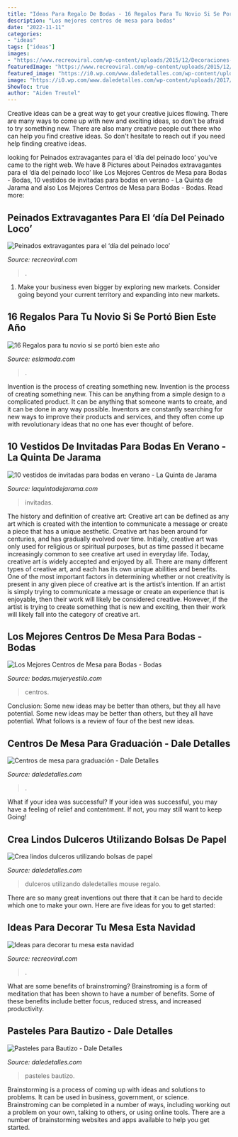 ```yaml
---
title: "Ideas Para Regalo De Bodas - 16 Regalos Para Tu Novio Si Se Portó Bien Este Año"
description: "Los mejores centros de mesa para bodas"
date: "2022-11-11"
categories:
- "ideas"
tags: ["ideas"]
images:
- "https://www.recreoviral.com/wp-content/uploads/2015/12/Decoraciones-para-la-mesa-esta-navidad-16.jpg"
featuredImage: "https://www.recreoviral.com/wp-content/uploads/2015/12/Decoraciones-para-la-mesa-esta-navidad-16.jpg"
featured_image: "https://i0.wp.com/www.daledetalles.com/wp-content/uploads/2017/06/graduacion-centros-de-mesa18.jpg?resize=640%2C853"
image: "https://i0.wp.com/www.daledetalles.com/wp-content/uploads/2017/06/graduacion-centros-de-mesa18.jpg?resize=640%2C853"
ShowToc: true
author: "Aiden Treutel"
---
```



Creative ideas can be a great way to get your creative juices flowing. There are many ways to come up with new and exciting ideas, so don't be afraid to try something new. There are also many creative people out there who can help you find creative ideas. So don't hesitate to reach out if you need help finding creative ideas.

	

		
looking for Peinados extravagantes para el ‘día del peinado loco’ you've came to the right web. We have 8 Pictures about Peinados extravagantes para el ‘día del peinado loco’ like Los Mejores Centros de Mesa para Bodas - Bodas, 10 vestidos de invitadas para bodas en verano - La Quinta de Jarama and also Los Mejores Centros de Mesa para Bodas - Bodas. Read more:
		
    
## Peinados Extravagantes Para El ‘día Del Peinado Loco’

<img loading=lazy src="https://www.recreoviral.com/wp-content/uploads/2016/03/Los-peinados-más-extravagantes-del-día-del-peinado-loco-9.jpg" onerror="this.onerror=null;this.src='https://tse4.mm.bing.net/th?id=OIP.OdqOtB070Srx8_DJb-UNpQHaJ3&amp;pid=15.1';" alt="Peinados extravagantes para el ‘día del peinado loco’">

_Source: recreoviral.com_

>. 

	

1. Make your business even bigger by exploring new markets. Consider going beyond your current territory and expanding into new markets.

    
## 16 Regalos Para Tu Novio Si Se Portó Bien Este Año

<img loading=lazy src="http://eslamoda.com/wp-content/uploads/sites/2/2018/11/regalos-lindos-para-tu-novio-1.jpg" onerror="this.onerror=null;this.src='https://tse1.mm.bing.net/th?id=OIP.Onaf1mWtJs1ROXxLmv5EmAHaJ4&amp;pid=15.1';" alt="16 Regalos para tu novio si se portó bien este año">

_Source: eslamoda.com_

>. 

	

Invention is the process of creating something new.
Invention is the process of creating something new. This can be anything from a simple design to a complicated product. It can be anything that someone wants to create, and it can be done in any way possible. Inventors are constantly searching for new ways to improve their products and services, and they often come up with revolutionary ideas that no one has ever thought of before.

    
## 10 Vestidos De Invitadas Para Bodas En Verano - La Quinta De Jarama

<img loading=lazy src="https://www.laquintadejarama.com/wp-content/uploads/bfi_thumb/invitadasverano02-nef0mgsb7sjacpomotjr4yijc7s7c8l0dfidvr4vwg.jpg" onerror="this.onerror=null;this.src='https://tse2.mm.bing.net/th?id=OIP.snktS_r5L5SE28w9WWiR2wHaLG&amp;pid=15.1';" alt="10 vestidos de invitadas para bodas en verano - La Quinta de Jarama">

_Source: laquintadejarama.com_

>invitadas. 

	

The history and definition of creative art: Creative art can be defined as any art which is created with the intention to communicate a message or create a piece that has a unique aesthetic.
Creative art has been around for centuries, and has gradually evolved over time. Initially, creative art was only used for religious or spiritual purposes, but as time passed it became increasingly common to see creative art used in everyday life. Today, creative art is widely accepted and enjoyed by all. There are many different types of creative art, and each has its own unique abilities and benefits.
One of the most important factors in determining whether or not creativity is present in any given piece of creative art is the artist’s intention. If an artist is simply trying to communicate a message or create an experience that is enjoyable, then their work will likely be considered creative. However, if the artist is trying to create something that is new and exciting, then their work will likely fall into the category of creative art.

    
## Los Mejores Centros De Mesa Para Bodas - Bodas

<img loading=lazy src="https://bodas.mujeryestilo.com/wp-content/uploads/2015/01/Centros-de-Mesa-para-Bodas-16.jpg" onerror="this.onerror=null;this.src='https://tse3.mm.bing.net/th?id=OIP.JgiLgocRhVIo-i1i0fNzWwHaLI&amp;pid=15.1';" alt="Los Mejores Centros de Mesa para Bodas - Bodas">

_Source: bodas.mujeryestilo.com_

>centros. 

	

Conclusion: Some new ideas may be better than others, but they all have potential.
Some new ideas may be better than others, but they all have potential. What follows is a review of four of the best new ideas.

    
## Centros De Mesa Para Graduación - Dale Detalles

<img loading=lazy src="https://i0.wp.com/www.daledetalles.com/wp-content/uploads/2017/06/graduacion-centros-de-mesa18.jpg?resize=640%2C853" onerror="this.onerror=null;this.src='https://tse4.mm.bing.net/th?id=OIP.mtRr9JtX31A5Tn_XEyzxOgHaJ3&amp;pid=15.1';" alt="Centros de mesa para graduación - Dale Detalles">

_Source: daledetalles.com_

>. 

	

What if your idea was successful?
If your idea was successful, you may have a feeling of relief and contentment. If not, you may still want to keep Going!

    
## Crea Lindos Dulceros Utilizando Bolsas De Papel

<img loading=lazy src="https://i0.wp.com/www.daledetalles.com/wp-content/uploads/2017/05/bolsas-de-papel8.jpg?resize=502%2C672" onerror="this.onerror=null;this.src='https://tse2.mm.bing.net/th?id=OIP.VVPTPq2QyhM1RWbr2K-fBwHaJ6&amp;pid=15.1';" alt="Crea lindos dulceros utilizando bolsas de papel">

_Source: daledetalles.com_

>dulceros utilizando daledetalles mouse regalo. 

	

There are so many great inventions out there that it can be hard to decide which one to make your own. Here are five ideas for you to get started: 

    
## Ideas Para Decorar Tu Mesa Esta Navidad

<img loading=lazy src="https://www.recreoviral.com/wp-content/uploads/2015/12/Decoraciones-para-la-mesa-esta-navidad-16.jpg" onerror="this.onerror=null;this.src='https://tse3.mm.bing.net/th?id=OIP.Fcp7q0qWGy8N_lWloR0ibgHaK7&amp;pid=15.1';" alt="Ideas para decorar tu mesa esta navidad">

_Source: recreoviral.com_

>. 

	

What are some benefits of brainstroming?
Brainstroming is a form of meditation that has been shown to have a number of benefits. Some of these benefits include better focus, reduced stress, and increased productivity.

    
## Pasteles Para Bautizo - Dale Detalles

<img loading=lazy src="https://i1.wp.com/www.daledetalles.com/wp-content/uploads/2016/06/pastel-para-bautizo9.jpg?resize=550%2C733" onerror="this.onerror=null;this.src='https://tse4.mm.bing.net/th?id=OIP.uttunK40hkMhEbeZLFDk_wHaJ3&amp;pid=15.1';" alt="Pasteles para Bautizo - Dale Detalles">

_Source: daledetalles.com_

>pasteles bautizo. 

	

Brainstorming is a process of coming up with ideas and solutions to problems. It can be used in business, government, or science. Brainstroming can be completed in a number of ways, including working out a problem on your own, talking to others, or using online tools. There are a number of brainstorming websites and apps available to help you get started.

